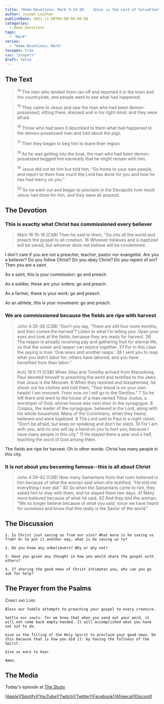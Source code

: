 ```yaml
---
title: "Home Devotions: Mark 5:14-20	Jesus is the Lord of Salvation"
author: Joseph Louthan
publishDate: 2021-11-08T06:00:00-06:00
categories:
  - Home Devotions
tags:
  - "Mark"
series:
  - "Home Devotions: Mark"
tocopen: true
css: "prayers"
draft: false
---
```

## The Text

><sup> 14 </sup> The men who tended them ran off and reported it in the town and the countryside, and people went to see what had happened. 

><sup> 15 </sup> They came to Jesus and saw the man who had been demon-possessed, sitting there, dressed and in his right mind; and they were afraid. 

><sup> 16 </sup> Those who had seen it described to them what had happened to the demon-possessed man and told about the pigs. 

><sup> 17 </sup> Then they began to beg him to leave their region. 

><sup> 18 </sup> As he was getting into the boat, the man who had been demon-possessed begged him earnestly that he might remain with him. 

><sup> 19 </sup> Jesus did not let him but told him, “Go home to your own people, and report to them how much the Lord has done for you and how he has had mercy on you.” 

><sup> 20 </sup> So he went out and began to proclaim in the Decapolis how much Jesus had done for him, and they were all amazed. 

## The Devotion

### This is exactly what Christ has commissioned every believer

>Mark 16:15-16 (CSB) Then he said to them, “Go into all the world and preach the gospel to all creation. 16 Whoever believes and is baptized will be saved, but whoever does not believe will be condemned.

I don't care if you are not a preacher, teacher, pastor nor evangelist. Are you a believer? Do you follow Christ? Do you obey Christ? Do you repent of sin? Then you are a saint.

As a saint, this is your commission: go and preach.

As a soldier, these are your orders: go and preach.

As a farmer, these is your work: go and preach.

As an athlete, this is your movement: go and preach.

### We are commissioned because the fields are ripe with harvest

>John 4:35-38 (CSB) “Don’t you say, ‘There are still four more months, and then comes the harvest’? Listen to what I’m telling you: Open your eyes and look at the fields, because they are ready for harvest. 36 The reaper is already receiving pay and gathering fruit for eternal life, so that the sower and reaper can rejoice together. 37 For in this case the saying is true: ‘One sows and another reaps.’ 38 I sent you to reap what you didn’t labor for; others have labored, and you have benefited from their labor.”

>Acts 18:5-11 (CSB) When Silas and Timothy arrived from Macedonia, Paul devoted himself to preaching the word and testified to the Jews that Jesus is the Messiah. 6 When they resisted and blasphemed, he shook out his clothes and told them, “Your blood is on your own heads! I am innocent. From now on I will go to the Gentiles.” 7 So he left there and went to the house of a man named Titius Justus, a worshiper of God, whose house was next door to the synagogue. 8 Crispus, the leader of the synagogue, believed in the Lord, along with his whole household. Many of the Corinthians, when they heard, believed and were baptized. 9 The Lord said to Paul in a night vision, “Don’t be afraid, but keep on speaking and don’t be silent. 10 For I am with you, and no one will lay a hand on you to hurt you, because I have many people in this city.” 11 He stayed there a year and a half, teaching the word of God among them.

The fields are ripe for harvest. Oh in other words: Christ has many people in this city.

### It is not about you becoming famous--this is all about Christ

>John 4:39-42 (CSB) Now many Samaritans from that town believed in him because of what the woman said when she testified, “He told me everything I ever did.” 40 So when the Samaritans came to him, they asked him to stay with them, and he stayed there two days. 41 Many more believed because of what he said. 42 And they told the woman, “We no longer believe because of what you said, since we have heard for ourselves and know that this really is the Savior of the world.”

## The Discussion

```text
1. Is Christ just saving us from our sins? What more is he saving us from? Or to put it another way, what is he saving us to?
```

```text
2. Do you know any unbelievers? Why or why not?
```

```text
3. Have you given any thought in how you would share the gospel with others?
```

```text
4. If sharing the good news of Christ intimates you, who can you go ask for help?
```

## The Prayer from the Psalms

>

<div style='font-variant: small-caps;'>
Christ and Lord
</div>

```text
Bless our feeble attempts to preaching your gospel to every creature.

Settle our souls: for we know that when you send out your word, it will not come back empty-handed. It will accomplished what you have set out to do.

Give us the filling of the Holy Spirit to proclaim your good news. Do this because that is how you did it: by having the fullness of the Spirit.

Give us ears to hear.

Amen.
```

<div style="page-break-after: always;"></div>

## The Media

Today's episode at [The Study](http://study.theologic.us/podcast/home-devotions-mark-514-20-jesus-is-the-lord-of-salvation)

\[[Apple](https://podcasts.apple.com/us/podcast/the-study/id1557102127)\]\[[Spotify](https://open.spotify.com/show/0Xs5qsNvWePyRqcmtOTPkR)\]\[[YouTube](http://youtube.theologic.us)\]\[[Twitch](http://twitch.theologic.us)\]\[[Twitter](https://twitter.com/theologic_us)\]\[[Facebook](https://www.facebook.com/groups/462231051477464)\]\[[Afreeca](https://bj.afreecatv.com/theologicus)\]\[[Discord](http://discord.theologic.us)\]

